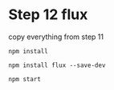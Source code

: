 # Step 12 flux

copy everything from step 11

`npm install`

`npm install flux --save-dev`

`npm start`

